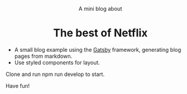 <p align="center">A mini blog about</p>
<h1 align="center">The best of Netflix</h1>

- A small blog example using the [Gatsby](https://www.gatsbyjs.org/) framework, generating blog pages from markdown.
- Use styled components for layout.

Clone and run npm run develop to start.

Have fun!
